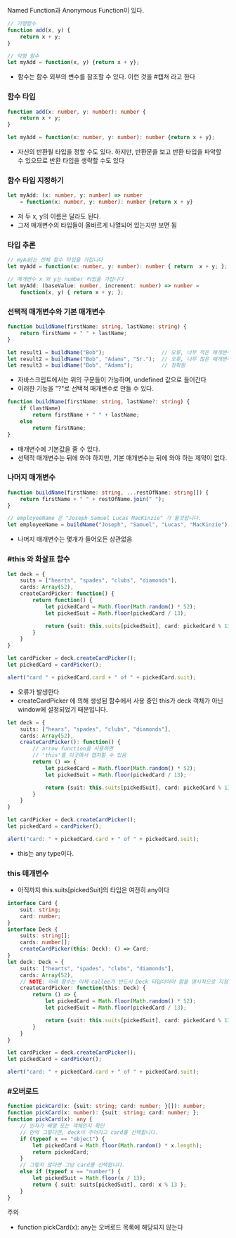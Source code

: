 Named Function과 Anonymous Function이 있다.

``` typescript
// 기명함수
function add(x, y) { 
	return x + y;
}

// 익명 함수
let myAdd = function(x, y) {return x + y};
```


- 함수는 함수 외부의 변수를 참조할 수 있다. 이런  것을 #캡쳐 라고 한다

### 함수 타입

``` typescript
function add(x: number, y: number): number {
	return x + y;
}

let myAdd = function(x: number, y: number): number {return x + y};
```

- 자신의 반환될 타입을 정할 수도 있다. 하지만, 반환문을 보고 반환 타입을 파악할 수 있으므로 반환 타입을 생략할 수도 있다

### 함수 타입 지정하기

``` typescript
let myAdd: (x: number, y: number) => number 
	= function(x: number, y: number): number {return x + y}
```

- 저 두 x, y의 이름은 달라도 된다.
- 그저 매개변수의 타입들이 올바르게 나열되어 있는지만 보면 됨

### 타입 추론

``` typescript
// myAdd는 전체 함수 타입을 가집니다
let myAdd = function(x: number, y: number): number { return  x + y; };

// 매개변수 x 와 y는 number 타입을 가집니다
let myAdd: (baseValue: number, increment: number) => number =
    function(x, y) { return x + y; };
```

### 선택적 매개변수와 기본 매개변수

``` typescript
function buildName(firstName: string, lastName: string) {
    return firstName + " " + lastName;
}

let result1 = buildName("Bob");                  // 오류, 너무 적은 매개변수
let result2 = buildName("Bob", "Adams", "Sr.");  // 오류, 너무 많은 매개변수
let result3 = buildName("Bob", "Adams");         // 정확함
```

- 자바스크립트에서는 위의 구문들이 가능하며, undefined 값으로 들어간다
- 이러한 기능을 "?"로 선택적 매개변수로 만들 수 있다.

``` typescript
function buildName(firstName: string, lastName?: string) {
    if (lastName)
        return firstName + " " + lastName;
    else
        return firstName;
}
```

- 매개변수에 기본값을 줄 수 있다.
- 선택적 매개변수는 뒤에 와야 하지만, 기본 매개변수는 뒤에 와야 하는 제약이 없다.

### 나머지 매개변수

``` typescript
function buildName(firstName: string, ...restOfName: string[]) {
    return firstName + " " + restOfName.join(" ");
}

// employeeName 은 "Joseph Samuel Lucas MacKinzie" 가 될것입니다.
let employeeName = buildName("Joseph", "Samuel", "Lucas", "MacKinzie");
```

- 나머지 매개변수는 몇개가 들어오든 상관없음

### #this 와 화살표 함수

``` typescript
let deck = {
	suits = ["hearts", "spades", "clubs", "diamonds"],
	cards: Array(52),
	createCardPicker: function() {
		return function() {
			let pickedCard = Math.floor(Math.random() * 52);
			let pickedSuit = Math.floor(pickedCard / 13);

			return {suit: this.suits[pickedSuit], card: pickedCard % 13};
		}
	}
}

let cardPicker = deck.createCardPicker();
let pickedCard = cardPicker();

alert("card " + pickedCard.card + " of " + pickedCard.suit);
```

- 오류가 발생한다
- createCardPicker 에 의해 생성된 함수에서 사용 중인 this가 deck 객체가 아닌 window에 설정되었기 때문입니다.

``` typescript
let deck = {
	suits: ["hears", "spades", "clubs", "diamonds"],
	cards: Array(52),
	createCardPicker(): function() {
		// arrow function을 사용하면
		// 'this'를 이곳에서 캡처할 수 있음
		return () => {
			let pickedCard = Math.floor(Math.random() * 52);
			let pickedSuit = Math.floor(pickedCard / 13);

			return {suit: this.suits[pickedSuit], card: pickedCard % 13};
		}
	}
}

let cardPicker = deck.createCardPicker();
let pickedCard = cardPicker();

alert("card: " + pickedCard.card + " of " + pickedCard.suit);
```

- this는 any type이다.

### this 매개변수

- 아직까지 this.suits[pickedSuit]의 타입은 여전히 any이다

``` typescript
interface Card {
    suit: string;
    card: number;
}
interface Deck {
    suits: string[];
    cards: number[];
    createCardPicker(this: Deck): () => Card;
}
let deck: Deck = {
    suits: ["hearts", "spades", "clubs", "diamonds"],
    cards: Array(52),
    // NOTE: 아래 함수는 이제 callee가 반드시 Deck 타입이어야 함을 명시적으로 지정합니다.
    createCardPicker: function(this: Deck) {
        return () => {
            let pickedCard = Math.floor(Math.random() * 52);
            let pickedSuit = Math.floor(pickedCard / 13);

            return {suit: this.suits[pickedSuit], card: pickedCard % 13};
        }
    }
}

let cardPicker = deck.createCardPicker();
let pickedCard = cardPicker();

alert("card: " + pickedCard.card + " of " + pickedCard.suit);
```

### #오버로드

``` typescript
function pickCard(x: {suit: string; card: number; }[]): number;
function pickCard(x: number): {suit: string; card: number; };
function pickCard(x): any {
    // 인자가 배열 또는 객체인지 확인
    // 만약 그렇다면, deck이 주어지고 card를 선택합니다.
    if (typeof x == "object") {
        let pickedCard = Math.floor(Math.random() * x.length);
        return pickedCard;
    }
    // 그렇지 않다면 그냥 card를 선택합니다.
    else if (typeof x == "number") {
        let pickedSuit = Math.floor(x / 13);
        return { suit: suits[pickedSuit], card: x % 13 };
    }
}
```

주의
- function pickCard(x): any는 오버로드 목록에 해당되지 않는다

